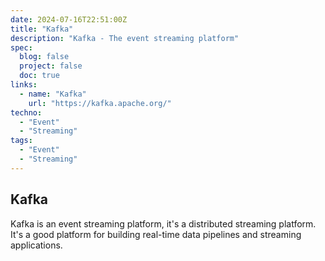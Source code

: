 ```yaml
---
date: 2024-07-16T22:51:00Z
title: "Kafka"
description: "Kafka - The event streaming platform"
spec:
  blog: false
  project: false
  doc: true
links:
  - name: "Kafka"
    url: "https://kafka.apache.org/"
techno:
  - "Event"
  - "Streaming"
tags:
  - "Event"
  - "Streaming"
---
```


## Kafka

Kafka is an event streaming platform, it's a distributed streaming platform. It's a good platform for building real-time data pipelines and streaming applications.
